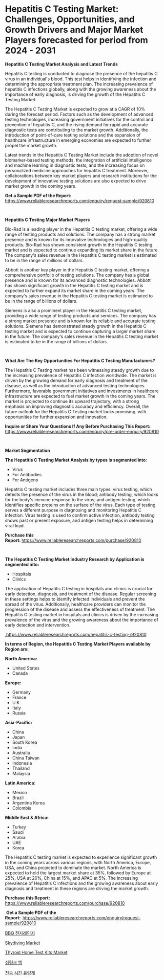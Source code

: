<p><h1>Hepatitis C Testing Market: Challenges, Opportunities, and Growth Drivers and Major Market Players forecasted for period from 2024 - 2031</h1></p><p><strong>Hepatitis C Testing Market Analysis and Latest Trends</strong></p>
<p><p>Hepatitis C testing is conducted to diagnose the presence of the hepatitis C virus in an individual's blood. This test helps in identifying the infection and determining the appropriate treatment plan. The increasing prevalence of hepatitis C infections globally, along with the growing awareness about the importance of early diagnosis, is driving the growth of the Hepatitis C Testing Market.</p><p>The Hepatitis C Testing Market is expected to grow at a CAGR of 10% during the forecast period. Factors such as the development of advanced testing technologies, increasing government initiatives for the control and prevention of hepatitis C, and the rising demand for rapid and accurate diagnostic tests are contributing to the market growth. Additionally, the introduction of point-of-care testing solutions and the expansion of healthcare infrastructure in emerging economies are expected to further propel the market growth.</p><p>Latest trends in the Hepatitis C Testing Market include the adoption of novel biomarker-based testing methods, the integration of artificial intelligence and machine learning in diagnostic tests, and the increasing focus on personalized medicine approaches for hepatitis C treatment. Moreover, collaborations between key market players and research institutions for the development of innovative testing solutions are also expected to drive market growth in the coming years.</p></p>
<p><strong>Get a Sample PDF of the Report:&nbsp;</strong> <a href="https://www.reliableresearchreports.com/enquiry/request-sample/920810">https://www.reliableresearchreports.com/enquiry/request-sample/920810</a></p>
<p>&nbsp;</p>
<p><strong>Hepatitis C Testing Major Market Players</strong></p>
<p><p>Bio-Rad is a leading player in the Hepatitis C testing market, offering a wide range of testing products and solutions. The company has a strong market presence and is known for its innovative technologies and high-quality products. Bio-Rad has shown consistent growth in the Hepatitis C testing market and is expected to continue expanding its market share in the future. The company's sales revenue in the Hepatitis C testing market is estimated to be in the range of millions of dollars.</p><p>Abbott is another key player in the Hepatitis C testing market, offering a comprehensive portfolio of testing solutions. The company has a global presence and is known for its advanced diagnostic technologies. Abbott has shown significant growth in the Hepatitis C testing market and is expected to further expand its market share in the coming years. The company's sales revenue in the Hepatitis C testing market is estimated to be in the range of billions of dollars.</p><p>Siemens is also a prominent player in the Hepatitis C testing market, providing a wide range of testing products and services. The company has a strong market presence and is known for its reliable and accurate testing solutions. Siemens has demonstrated steady growth in the Hepatitis C testing market and is expected to continue capturing a larger market share in the future. The company's sales revenue in the Hepatitis C testing market is estimated to be in the range of billions of dollars.</p></p>
<p>&nbsp;</p>
<p><strong>What Are The Key Opportunities For Hepatitis C Testing Manufacturers?</strong></p>
<p><p>The Hepatitis C Testing market has been witnessing steady growth due to the increasing prevalence of Hepatitis C infection worldwide. The market is driven by the growing demand for early diagnosis and treatment of the disease, as well as the introduction of advanced testing technologies. Furthermore, favorable government initiatives and investments in healthcare infrastructure are expected to fuel market growth in the coming years. The market is projected to continue its upward trajectory, with a strong emphasis on improving diagnostic accuracy and efficiency. Overall, the future outlook for the Hepatitis C Testing market looks promising, with opportunities for further expansion and innovation.</p></p>
<p><strong>Inquire or Share Your Questions If Any Before Purchasing This Report:</strong> <a href="https://www.reliableresearchreports.com/enquiry/pre-order-enquiry/920810">https://www.reliableresearchreports.com/enquiry/pre-order-enquiry/920810</a></p>
<p>&nbsp;</p>
<p><strong>Market Segmentation</strong></p>
<p><strong>The Hepatitis C Testing Market Analysis by types is segmented into:</strong></p>
<p><ul><li>Virus</li><li>For Antibodies</li><li>For Antigens</li></ul></p>
<p><p>Hepatitis C testing market includes three main types: virus testing, which detects the presence of the virus in the blood; antibody testing, which looks for the body's immune response to the virus; and antigen testing, which identifies specific proteins on the surface of the virus. Each type of testing serves a different purpose in diagnosing and monitoring Hepatitis C infection. Virus testing is used to confirm active infection, antibody testing shows past or present exposure, and antigen testing helps in determining viral load.</p></p>
<p><strong>Purchase this Report:&nbsp;</strong><a href="https://www.reliableresearchreports.com/purchase/920810">https://www.reliableresearchreports.com/purchase/920810</a></p>
<p>&nbsp;</p>
<p><strong>The Hepatitis C Testing Market Industry Research by Application is segmented into:</strong></p>
<p><ul><li>Hospitals</li><li>Clinics</li></ul></p>
<p><p>The application of Hepatitis C testing in hospitals and clinics is crucial for early detection, diagnosis, and treatment of the disease. Regular screening in these settings helps to identify infected individuals and prevent the spread of the virus. Additionally, healthcare providers can monitor the progression of the disease and assess the effectiveness of treatment. The Hepatitis C testing market in hospitals and clinics is driven by the increasing prevalence of the virus and the growing awareness about the importance of early detection and intervention.</p></p>
<p><a href="https://www.reliableresearchreports.com/hepatitis-c-testing-r920810">&nbsp;https://www.reliableresearchreports.com/hepatitis-c-testing-r920810</a></p>
<p><strong>In terms of Region, the Hepatitis C Testing Market Players available by Region are:</strong></p>
<p>
    <p> <strong> North America: </strong>
        <ul>
            <li>United States</li>
            <li>Canada</li>
        </ul>
        </p> 
    <p> <strong> Europe: </strong>
        <ul>
            <li>Germany</li>
            <li>France</li>
            <li>U.K.</li>
            <li>Italy</li>
            <li>Russia</li>
        </ul>
        </p> 
    <p> <strong> Asia-Pacific: </strong>
        <ul>
            <li>China</li>
            <li>Japan</li>
            <li>South Korea</li>
            <li>India</li>
            <li>Australia</li>
            <li>China Taiwan</li>
            <li>Indonesia</li>
            <li>Thailand</li>
            <li>Malaysia</li>
        </ul>
        </p> 
    <p> <strong> Latin America: </strong>
        <ul>
            <li>Mexico</li>
            <li>Brazil</li>
            <li>Argentina Korea</li>
            <li>Colombia</li>
        </ul>
        </p> 
    <p> <strong> Middle East & Africa: </strong>
        <ul>
            <li>Turkey</li>
            <li>Saudi</li>
            <li>Arabia</li>
            <li>UAE</li>
            <li>Korea</li>
        </ul>
    </p>
    </p>
<p><p>The Hepatitis C testing market is expected to experience significant growth in the coming years across various regions, with North America, Europe, USA, and China projected to dominate the market. North America is expected to hold the largest market share at 35%, followed by Europe at 25%, USA at 20%, China at 15%, and APAC at 5%. The increasing prevalence of Hepatitis C infections and the growing awareness about early diagnosis and treatment in these regions are driving the market growth.</p></p>
<p><strong>Purchase this Report: </strong><a href="https://www.reliableresearchreports.com/purchase/920810">https://www.reliableresearchreports.com/purchase/920810</a></p>
<p>&nbsp;<strong>Get a Sample PDF of the Report:&nbsp;&nbsp;</strong><a href="https://www.reliableresearchreports.com/enquiry/request-sample/920810">https://www.reliableresearchreports.com/enquiry/request-sample/920810</a></p>
<p><strong></strong></p>
<p><p><a href="https://medium.com/@alanperkins1921/bbq-%EC%A0%84%EC%9E%90%EB%A0%88%EC%9D%B8%EC%A7%80-%EC%8B%9C%EC%9E%A5-%EA%B7%9C%EB%AA%A8-%EC%8B%9C%EC%9E%A5-%EC%A0%84%EB%A7%9D-%EB%B0%8F-%EC%8B%9C%EC%9E%A5-%EC%98%88%EC%B8%A1-2024%EB%85%84%EB%B6%80%ED%84%B0-2031%EB%85%84%EA%B9%8C%EC%A7%80-14520519c168">BBQ 전자레인지</a></p><p><a href="https://github.com/beatblasta/Market-Research-Report-List-3/blob/main/skydiving-market.md">Skydiving Market</a></p><p><a href="https://github.com/shotows/Market-Research-Report-List-2/blob/main/thyroid-home-test-kits-market.md">Thyroid Home Test Kits Market</a></p><p><a href="https://github.com/darrellockm3ytan895656/Market-Research-Report-List-1/blob/main/916732152093.md">쉬링크 백</a></p><p><a href="https://medium.com/@treyhettinger2023/%ED%8A%B8%EB%9E%9C%EC%A7%93-%ED%83%80%EC%9E%84-%EC%9C%A0%EB%9F%89%EA%B3%84-%EC%8B%9C%EC%9E%A5-%EB%B3%B4%EA%B3%A0%EC%84%9C%EB%8A%94-%EC%9D%B4-%EC%8B%9C%EC%9E%A5%EC%9D%98-%EC%B5%9C%EC%8B%A0-%ED%8A%B8%EB%A0%8C%EB%93%9C%EC%99%80-%EC%84%B1%EC%9E%A5-%EA%B8%B0%ED%9A%8C%EB%A5%BC-%EB%B3%B4%EC%97%AC%EC%A4%8D%EB%8B%88%EB%8B%A4-2cc5ed6281e4">전송 시간 유량계</a></p></p>